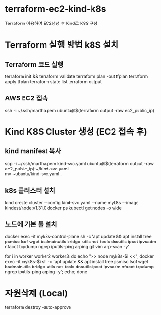 # terraform-ec2-kind-k8s
Terraform 이용하여 EC2생성 후 Kind로 K8S 구성


# Terraform 실행 방법 k8S 설치
## Terraform 코드 실행
terraform init && terraform validate
terraform plan -out tfplan
terraform apply tfplan
terraform state list
terraform output

## AWS EC2 접속
ssh -i ~/.ssh/martha.pem ubuntu@$(terraform output -raw ec2_public_ip) 


# Kind K8S Cluster 생성 (EC2 접속 후)
## kind manifest 복사
scp -i \~/.ssh/martha.pem kind-svc.yaml ubuntu@$(terraform output -raw ec2_public_ip):\~/kind-svc.yaml<br>
mv ~ubuntu/kind-svc.yaml .

## k8s 클러스터 설치
kind create cluster --config kind-svc.yaml --name myk8s --image kindest/node:v1.31.0
docker ps
kubectl get nodes -o wide

## 노드에 기본 툴 설치
docker exec -it myk8s-control-plane sh -c 'apt update && apt install tree psmisc lsof wget bsdmainutils bridge-utils net-tools dnsutils ipset ipvsadm nfacct tcpdump ngrep iputils-ping arping git vim arp-scan -y'

for i in worker worker2 worker3; do echo ">> node myk8s-$i <<"; docker exec -it myk8s-$i sh -c 'apt update && apt install tree psmisc lsof wget bsdmainutils bridge-utils net-tools dnsutils ipset ipvsadm nfacct tcpdump ngrep iputils-ping arping -y'; echo; done

# 자원삭제 (Local)
terraform destroy -auto-approve
